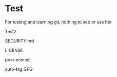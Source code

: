 # Test
For testing and learning git, nothing to see or use her

Test2

SECURITY.md

LICENSE

post-commit

auto-tag GPG 